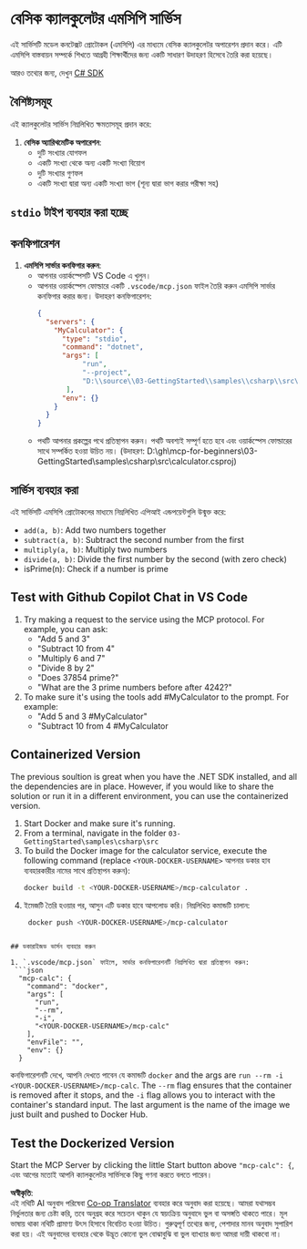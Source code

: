 <!--
CO_OP_TRANSLATOR_METADATA:
{
  "original_hash": "0f7a188d6cb4c18fc83e44fede4cadb1",
  "translation_date": "2025-05-17T12:58:52+00:00",
  "source_file": "03-GettingStarted/samples/csharp/README.md",
  "language_code": "bn"
}
-->
# বেসিক ক্যালকুলেটর এমসিপি সার্ভিস

এই সার্ভিসটি মডেল কনটেক্সট প্রোটোকল (এমসিপি) এর মাধ্যমে বেসিক ক্যালকুলেটর অপারেশন প্রদান করে। এটি এমসিপি বাস্তবায়ন সম্পর্কে শিখতে আগ্রহী শিক্ষার্থীদের জন্য একটি সাধারণ উদাহরণ হিসেবে তৈরি করা হয়েছে।

আরও তথ্যের জন্য, দেখুন [C# SDK](https://github.com/modelcontextprotocol/csharp-sdk)

## বৈশিষ্ট্যসমূহ

এই ক্যালকুলেটর সার্ভিস নিম্নলিখিত ক্ষমতাসমূহ প্রদান করে:

1. **বেসিক অ্যারিথমেটিক অপারেশন**:
   - দুটি সংখ্যার যোগফল
   - একটি সংখ্যা থেকে অন্য একটি সংখ্যা বিয়োগ
   - দুটি সংখ্যার গুণফল
   - একটি সংখ্যা দ্বারা অন্য একটি সংখ্যা ভাগ (শূন্য দ্বারা ভাগ করার পরীক্ষা সহ)

## `stdio` টাইপ ব্যবহার করা হচ্ছে
  
## কনফিগারেশন

1. **এমসিপি সার্ভার কনফিগার করুন**:
   - আপনার ওয়ার্কস্পেসটি VS Code এ খুলুন।
   - আপনার ওয়ার্কস্পেস ফোল্ডারে একটি `.vscode/mcp.json` ফাইল তৈরি করুন এমসিপি সার্ভার কনফিগার করার জন্য। উদাহরণ কনফিগারেশন:
     ```json
     {
       "servers": {
         "MyCalculator": {
           "type": "stdio",
           "command": "dotnet",
           "args": [
                "run",
                "--project",
                "D:\\source\\03-GettingStarted\\samples\\csharp\\src\\calculator.csproj"
            ],
           "env": {}
         }
       }
     }
     ```
	- পথটি আপনার প্রকল্পের পথে প্রতিস্থাপন করুন। পথটি অবশ্যই সম্পূর্ণ হতে হবে এবং ওয়ার্কস্পেস ফোল্ডারের সাথে সম্পর্কিত হওয়া উচিত নয়। (উদাহরণ: D:\\gh\\mcp-for-beginners\\03-GettingStarted\\samples\\csharp\\src\\calculator.csproj)

## সার্ভিস ব্যবহার করা

এই সার্ভিসটি এমসিপি প্রোটোকলের মাধ্যমে নিম্নলিখিত এপিআই এন্ডপয়েন্টগুলি উন্মুক্ত করে:

- `add(a, b)`: Add two numbers together
- `subtract(a, b)`: Subtract the second number from the first
- `multiply(a, b)`: Multiply two numbers
- `divide(a, b)`: Divide the first number by the second (with zero check)
- isPrime(n): Check if a number is prime

## Test with Github Copilot Chat in VS Code

1. Try making a request to the service using the MCP protocol. For example, you can ask:
   - "Add 5 and 3"
   - "Subtract 10 from 4"
   - "Multiply 6 and 7"
   - "Divide 8 by 2"
   - "Does 37854 prime?"
   - "What are the 3 prime numbers before after 4242?"
2. To make sure it's using the tools add #MyCalculator to the prompt. For example:
   - "Add 5 and 3 #MyCalculator"
   - "Subtract 10 from 4 #MyCalculator


## Containerized Version

The previous soultion is great when you have the .NET SDK installed, and all the dependencies are in place. However, if you would like to share the solution or run it in a different environment, you can use the containerized version.

1. Start Docker and make sure it's running.
1. From a terminal, navigate in the folder `03-GettingStarted\samples\csharp\src` 
1. To build the Docker image for the calculator service, execute the following command (replace `<YOUR-DOCKER-USERNAME>` আপনার ডকার হাব ব্যবহারকারীর নামের সাথে প্রতিস্থাপন করুন):
   ```bash
   docker build -t <YOUR-DOCKER-USERNAME>/mcp-calculator .
   ``` 
1. ইমেজটি তৈরি হওয়ার পর, আসুন এটি ডকার হাবে আপলোড করি। নিম্নলিখিত কমান্ডটি চালান:
   ```bash
    docker push <YOUR-DOCKER-USERNAME>/mcp-calculator
  ```

## ডকারাইজড ভার্সন ব্যবহার করুন

1. `.vscode/mcp.json` ফাইলে, সার্ভার কনফিগারেশনটি নিম্নলিখিত দ্বারা প্রতিস্থাপন করুন:
   ```json
    "mcp-calc": {
      "command": "docker",
      "args": [
        "run",
        "--rm",
        "-i",
        "<YOUR-DOCKER-USERNAME>/mcp-calc"
      ],
      "envFile": "",
      "env": {}
    }
   ```
   কনফিগারেশনটি দেখে, আপনি দেখতে পাবেন যে কমান্ডটি `docker` and the args are `run --rm -i <YOUR-DOCKER-USERNAME>/mcp-calc`. The `--rm` flag ensures that the container is removed after it stops, and the `-i` flag allows you to interact with the container's standard input. The last argument is the name of the image we just built and pushed to Docker Hub.

## Test the Dockerized Version

Start the MCP Server by clicking the little Start button above `"mcp-calc": {`, এবং আগের মতোই আপনি ক্যালকুলেটর সার্ভিসকে কিছু গণনা করতে বলতে পারেন।

**অস্বীকৃতি**:  
এই নথিটি AI অনুবাদ পরিষেবা [Co-op Translator](https://github.com/Azure/co-op-translator) ব্যবহার করে অনুবাদ করা হয়েছে। আমরা যথাসম্ভব নির্ভুলতার জন্য চেষ্টা করি, তবে অনুগ্রহ করে সচেতন থাকুন যে স্বয়ংক্রিয় অনুবাদে ভুল বা অসঙ্গতি থাকতে পারে। মূল ভাষায় থাকা নথিটি প্রামাণ্য উৎস হিসাবে বিবেচিত হওয়া উচিত। গুরুত্বপূর্ণ তথ্যের জন্য, পেশাদার মানব অনুবাদ সুপারিশ করা হয়। এই অনুবাদের ব্যবহার থেকে উদ্ভূত কোনো ভুল বোঝাবুঝি বা ভুল ব্যাখ্যার জন্য আমরা দায়ী থাকবো না।